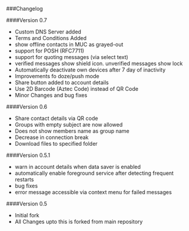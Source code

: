 ###Changelog

####Version 0.7
* Custom DNS Server added
* Terms and Conditions Added
* show offline contacts in MUC as grayed-out
* support for POSH (RFC7711)
* support for quoting messages (via select text)
* verified messages show shield icon. unverified messages show lock
* Automatically deactivate own devices after 7 day of inactivity
* Improvements fo doze/push mode
* Share button added to account details
* Use 2D Barcode (Aztec Code) instead of QR Code
* Minor Changes and bug fixes

####Version 0.6
* Share contact details via QR code
* Groups with empty subject are now allowed
* Does not show members name as group name
* Decrease in connection break
* Download files to specified folder

####Version 0.5.1
* warn in account details when data saver is enabled
* automatically enable foreground service after detecting frequent restarts
* bug fixes
* error message accessible via context menu for failed messages

####Version 0.5
* Initial fork
* All Changes upto this is forked from main repository
